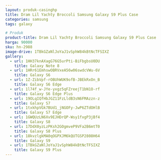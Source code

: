 ```yaml
---
layout: produk-casinghp
title: Dram Lil Yachty Broccoli Samsung Galaxy S9 Plus Case
categories: samsung
tags: galaxy

# Produk
product-title: Dram Lil Yachty Broccoli Samsung Galaxy S9 Plus Case
harga: 90000
sku: hn-2988
image-drive: 1TBkGZaNlJoYaJ1vSphW84kBtNcTFSIXZ
gallery:
  - url: 1HH37knAXagG76G5urPti-BiFbgbsU0DU
    title: Galaxy Note 8
  - url: 1HRr61EmhswOBRVxeA56w06swdcVWu-6V
    title: Galaxy S6
  - url: 1Z-ZibVpf-rOBUhWUK9ofB-JBEkRxOn_B
    title: Galaxy S6 Edge
  - url: 1l74f_w-JYe-yxgz5qFZreejT1bN1O-rf
    title: Galaxy S6 Edge Plus
  - url: 19OLqIQfHbJGZ11FzLldB3sN6FMAzzn-z
    title: Galaxy S7
  - url: 1txkhpVGk7BUd1_jNGOFy-JwP6ZTdOHlB
    title: Galaxy S7 Edge
  - url: 1GWQUzLN6Xv9EJHDrQP-Wsy1fxgP3jBf4
    title: Galaxy S8
  - url: 17DdX0yzLzPKsh2GOgmveP9VFa2B6mtT0
    title: Galaxy S8 Plus
  - url: 18kvzlgkMA0qOGPXJM6kQUTGSP2808H64
    title: Galaxy S9
  - url: 1TBkGZaNlJoYaJ1vSphW84kBtNcTFSIXZ
    title: Galaxy S9 Plus
---
```

